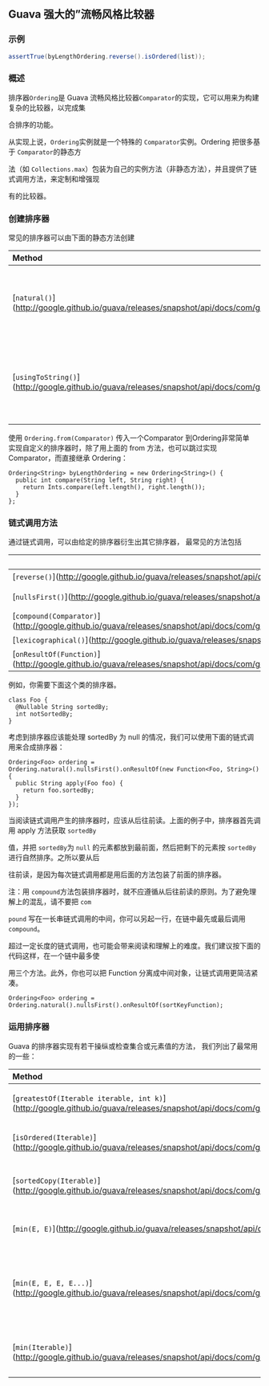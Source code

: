 ## Guava 强大的”流畅风格比较器

### 示例

```java
assertTrue(byLengthOrdering.reverse().isOrdered(list));
```

### 概述

排序器`Ordering`是 Guava 流畅风格比较器`Comparator`的实现，它可以用来为构建复杂的比较器，以完成集

合排序的功能。

从实现上说，`Ordering`实例就是一个特殊的 `Comparator`实例。Ordering 把很多基于 `Comparator`的静态方

法（如 `Collections.max`）包装为自己的实例方法（非静态方法），并且提供了链式调用方法，来定制和增强现

有的比较器。

### 创建排序器

常见的排序器可以由下面的静态方法创建

| Method | Description |
| :--- | :--- |
| [`natural()`](http://google.github.io/guava/releases/snapshot/api/docs/com/google/common/collect/Ordering.html#natural()\) | 对可排序类型做自然排序，如数字按大小，日期按先后排序 |
| [`usingToString()`](http://google.github.io/guava/releases/snapshot/api/docs/com/google/common/collect/Ordering.html#usingToString()\) | 按对象的字符串形式做字典排序，把给定的 `Comparator`转化为排序器 |

使用  `Ordering.from(Comparator)`  传入一个Comparator 到Ordering非常简单  
实现自定义的排序器时，除了用上面的 from 方法，也可以跳过实现 Comparator，而直接继承 Ordering：

```
Ordering<String> byLengthOrdering = new Ordering<String>() {
  public int compare(String left, String right) {
    return Ints.compare(left.length(), right.length());
  }
};
```

### 链式调用方法

通过链式调用，可以由给定的排序器衍生出其它排序器， 最常见的方法包括

|  | Description |
| :--- | :--- |
| [`reverse()`](http://google.github.io/guava/releases/snapshot/api/docs/com/google/common/collect/Ordering.html#reverse()\) | 获取语义相反的排序器 |
| [`nullsFirst()`](http://google.github.io/guava/releases/snapshot/api/docs/com/google/common/collect/Ordering.html#nullsFirst()\) | 使用当前排序器，但额外把 null 值排到最前面， 其它特性和原始的排序器表现相同，还可以查阅 [nullLast\(\)](http://google.github.io/guava/releases/snapshot/api/docs/com/google/common/collect/Ordering.html#nullsLast()\) |
| [`compound(Comparator)`](http://google.github.io/guava/releases/snapshot/api/docs/com/google/common/collect/Ordering.html#compound(java.util.Comparator)\) | 合成另一个比较器，以处理当前排序器中的相等情况。 |
| [`lexicographical()`](http://google.github.io/guava/releases/snapshot/api/docs/com/google/common/collect/Ordering.html#lexicographical()\) | 基于处理类型 T 的排序器，返回该类型的可迭代对象排序器 |
| [`onResultOf(Function)`](http://google.github.io/guava/releases/snapshot/api/docs/com/google/common/collect/Ordering.html#onResultOf(com.google.common.base.Function)\) | 对集合中元素调用 Function，再按返回值用当前排序器排序 |

例如，你需要下面这个类的排序器。

```
class Foo {
  @Nullable String sortedBy;
  int notSortedBy;
}
```

考虑到排序器应该能处理 sortedBy 为 null 的情况，我们可以使用下面的链式调用来合成排序器：

```
Ordering<Foo> ordering = Ordering.natural().nullsFirst().onResultOf(new Function<Foo, String>() {
  public String apply(Foo foo) {
    return foo.sortedBy;
  }
});
```

当阅读链式调用产生的排序器时，应该从后往前读。上面的例子中，排序器首先调用 apply 方法获取 `sortedBy`

值，并把 `sortedBy`为 `null` 的元素都放到最前面，然后把剩下的元素按 `sortedBy` 进行自然排序。之所以要从后

往前读，是因为每次链式调用都是用后面的方法包装了前面的排序器。

注：用 `compound`方法包装排序器时，就不应遵循从后往前读的原则。为了避免理解上的混乱，请不要把 `com`

`pound` 写在一长串链式调用的中间，你可以另起一行，在链中最先或最后调用 `compound`。

超过一定长度的链式调用，也可能会带来阅读和理解上的难度。我们建议按下面的代码这样，在一个链中最多使

用三个方法。此外，你也可以把 Function 分离成中间对象，让链式调用更简洁紧凑。

```
Ordering<Foo> ordering = Ordering.natural().nullsFirst().onResultOf(sortKeyFunction);
```

### 运用排序器

Guava 的排序器实现有若干操纵或检查集合或元素值的方法， 我们列出了最常用的一些：

| Method | Description | See also |
| :--- | :--- | :--- |
| [`greatestOf(Iterable iterable, int k)`](http://google.github.io/guava/releases/snapshot/api/docs/com/google/common/collect/Ordering.html#greatestOf(java.lang.Iterable,%20int)\) | 根据排序器，获取可迭代对象中最大的k个元素。排序从大到小且是不稳定排序 | [`leastOf`](http://google.github.io/guava/releases/snapshot/api/docs/com/google/common/collect/Ordering.html#leastOf(java.lang.Iterable,%20int)\) |
| [`isOrdered(Iterable)`](http://google.github.io/guava/releases/snapshot/api/docs/com/google/common/collect/Ordering.html#isOrdered(java.lang.Iterable)\) | 判断可迭代对象是否已按排序器进行非递减式排序， 允许有值相等 | [`isStrictlyOrdered`](http://google.github.io/guava/releases/snapshot/api/docs/com/google/common/collect/Ordering.html#isStrictlyOrdered(java.lang.Iterable)\) 不允许有值相等 |
| [`sortedCopy(Iterable)`](http://google.github.io/guava/releases/snapshot/api/docs/com/google/common/collect/Ordering.html#sortedCopy(java.lang.Iterable)\) | Returns a sorted copy of the specified elements as a`List`.返回一个List，已排序元素的拷贝 | [`immutableSortedCopy`](http://google.github.io/guava/releases/snapshot/api/docs/com/google/common/collect/Ordering.html#immutableSortedCopy(java.lang.Iterable)\) |
| [`min(E, E)`](http://google.github.io/guava/releases/snapshot/api/docs/com/google/common/collect/Ordering.html#min(E,%20E)\) | 根据排序器返回两个参数中最小的那个。如果相等，则返回第一个元素 | [`max(E, E)`](http://google.github.io/guava/releases/snapshot/api/docs/com/google/common/collect/Ordering.html#max(E,%20E)\) |
| [`min(E, E, E, E...)`](http://google.github.io/guava/releases/snapshot/api/docs/com/google/common/collect/Ordering.html#min(E,%20E,%20E,%20E...)\) | Returns the minimum of its arguments according to this ordering. If there are multiple least values, the first is returned. 根据排序器返回多个参数的最小值， 如果有多个最小值 | [`max(E, E, E, E...)`](http://google.github.io/guava/releases/snapshot/api/docs/com/google/common/collect/Ordering.html#max(E,%20E,%20E,%20E...)\) |
| [`min(Iterable)`](http://google.github.io/guava/releases/snapshot/api/docs/com/google/common/collect/Ordering.html#min(java.lang.Iterable)\) | 返回迭代器中最小的元素。如果可迭代对象中没有元素，则抛出 NoSuchElementException | [`max(Iterable)`](http://google.github.io/guava/releases/snapshot/api/docs/com/google/common/collect/Ordering.html#max(java.lang.Iterable)\),[`min(Iterator)`](http://google.github.io/guava/releases/snapshot/api/docs/com/google/common/collect/Ordering.html#min(java.util.Iterator)\),[`max(Iterator)`](http://google.github.io/guava/releases/snapshot/api/docs/com/google/common/collect/Ordering.html#max(java.util.Iterator)\) |



